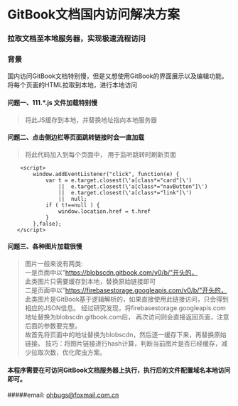 # GitBook文档国内访问解决方案

### 拉取文档至本地服务器，实现极速流程访问

### 背景
   国内访问GitBook文档特别慢，但是又想使用GitBook的界面展示以及编辑功能。<br>
   将每个页面的HTML拉取到本地，进行本地访问
   
#### 问题一、111.*.js 文件加载特别慢
>   将此JS缓存到本地，并替换地址指向本地服务器
  
#### 问题二、点击侧边栏等页面跳转链接时会一直加载
>   将此代码加入到每个页面中， 用于监听跳转时刷新页面<br/>
```
    <script>
        window.addEventListener("click", function(e) {
            var t = e.target.closest(\'a[class*="card"]\') 
                ||  e.target.closest(\'a[class*="navButton"]\')
                ||  e.target.closest(\'a[class*="link"]\')
                ||  null;
            if ( t!==null ) {
                window.location.href = t.href
            }
        },false); 
   </script>
```

#### 问题三、各种图片加载很慢
>   图片一般来说有两类:<br>
>   一是页面中以"https://blobscdn.gitbook.com/v0/b/"开头的，<br>
>   此类图片只需要缓存到本地，替换原始链接即可<br>
>   二是页面中以"https://firebasestorage.googleapis.com/v0/b/"开头的，<br>
>   此类图片是GitBook基于逻辑解析的，如果直接使用此链接访问，只会得到相应的JSON信息。
>   经过研究发现，将firebasestorage.googleapis.com地址替换为blobscdn.gitbook.com后，
>   再次访问则会直接返回页面，注意后面的参数要完整。<br>
>   故首先将页面中的地址替换为blobscdn，然后逐一缓存下来，再替换原始链接。
>   技巧：将图片链接进行hash计算，判断当前图片是否已经缓存，减少拉取次数，优化爬虫方案。

#### 本程序需要在可访问GitBook文档服务器上执行，执行后的文件配置域名本地访问即可。

#####email: ohbugs@foxmail.com.cn